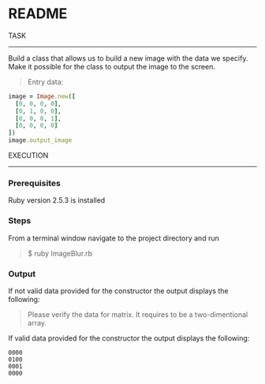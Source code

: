 # README

TASK
____

Build a class that allows us to build a new image with the data we specify. Make it possible for the class to output the image to the screen. 
> Entry data:

```ruby
image = Image.new([
  [0, 0, 0, 0],
  [0, 1, 0, 0],
  [0, 0, 0, 1],
  [0, 0, 0, 0]
])
image.output_image
```

EXECUTION
_________


### Prerequisites
Ruby version 2.5.3 is installed

### Steps
From a terminal window navigate to the project directory and run
> $ ruby ImageBlur.rb

### Output

If not valid data provided for the constructor the output displays the following:
> Please verify the data for matrix. It requires to be a two-dimentional array.

If valid data provided for the constructor the output displays the following:
```
0000
0100
0001
0000
```

